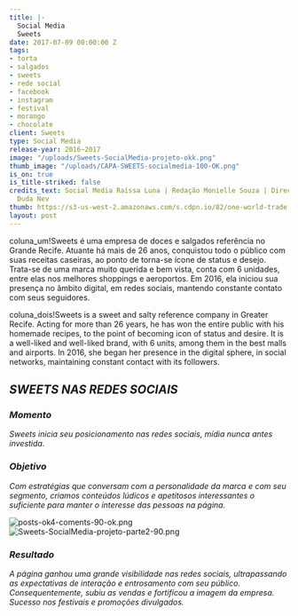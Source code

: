 ```yaml
---
title: |-
  Social Media
  Sweets
date: 2017-07-09 00:00:00 Z
tags:
- torta
- salgados
- sweets
- rede social
- facebook
- instagram
- festival
- morango
- chocolate
client: Sweets
type: Social Media
release-year: 2016~2017
image: "/uploads/Sweets-SocialMedia-projeto-okk.png"
thumb_image: "/uploads/CAPA-SWEETS-socialmedia-100-OK.png"
is_on: true
is_title-striked: false
credits_text: Social Media Raíssa Luna | Redação Monielle Souza | Direção de Arte
  Duda Nev
thumb: https://s3-us-west-2.amazonaws.com/s.cdpn.io/82/one-world-trade.jpg
layout: post
---
```


coluna_um!Sweets é uma empresa de doces e salgados referência no Grande Recife. Atuante há mais de 26 anos, conquistou todo o público com suas receitas caseiras, ao ponto de torna-se ícone de status e desejo. Trata-se de uma marca muito querida e bem vista, conta com 6 unidades, entre elas nos melhores shoppings e aeroportos. Em 2016, ela iniciou sua presença no âmbito digital, em redes sociais, mantendo constante contato com seus seguidores.

coluna_dois!Sweets is a sweet and salty reference company in Greater Recife. Acting for more than 26 years, he has won the entire public with his homemade recipes, to the point of becoming icon of status and desire. It is a well-liked and well-liked brand, with 6 units, among them in the best malls and airports. In 2016, she began her presence in the digital sphere, in social networks, maintaining constant contact with its followers.

## *SWEETS NAS REDES SOCIAIS*

<div class="row margin-mobile">
<div class="col-sm-6" markdown="1">

### ***Momento***

*Sweets inicia seu posicionamento nas redes sociais, mídia nunca antes investida.*

</div>

<div class="col-sm-6" markdown="1">

### ***Objetivo***

*Com estratégias que conversam com a personalidade da marca e com seu segmento, criamos conteúdos lúdicos e apetitosos interessantes o suficiente para manter o interesse das pessoas na página.*

</div>
</div>

![posts-ok4-coments-90-ok.png](/uploads/posts-ok4-coments-90-ok.png)
![Sweets-SocialMedia-projeto-parte2-90.png](/uploads/Sweets-SocialMedia-projeto-parte2-90.png)

<div class="row margin-mobile">
<div class="col-sm-6" markdown="1">

### ***Resultado***

*A página ganhou uma  grande visibilidade nas redes sociais, ultrapassando as expectativas de interação e entrosamento com seu público. Consequentemente, subiu as vendas e fortificou a imagem da empresa. Sucesso nos festivais e promoções divulgados.*

</div>
</div>